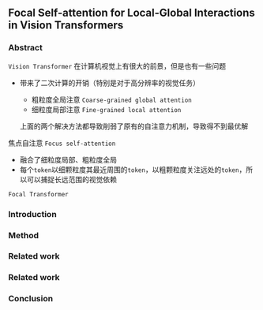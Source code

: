 ## Focal Self-attention for Local-Global Interactions in Vision Transformers

### Abstract

`Vision Transformer` 在计算机视觉上有很大的前景，但是也有一些问题

- 带来了二次计算的开销（特别是对于高分辨率的视觉任务）

  - 粗粒度全局注意 `Coarse-grained global attention`
  - 细粒度局部注意 `Fine-grained local attention`

  上面的两个解决方法都导致削弱了原有的自注意力机制，导致得不到最优解



焦点自注意 `Focus self-attention` 

- 融合了细粒度局部、粗粒度全局
- 每个`token`以细颗粒度其最近周围的`token`，以粗颗粒度关注远处的`token`，所以可以捕捉长远范围的视觉依赖



`Focal Transformer`



### Introduction





### Method



### Related work





### Related work





### Conclusion



